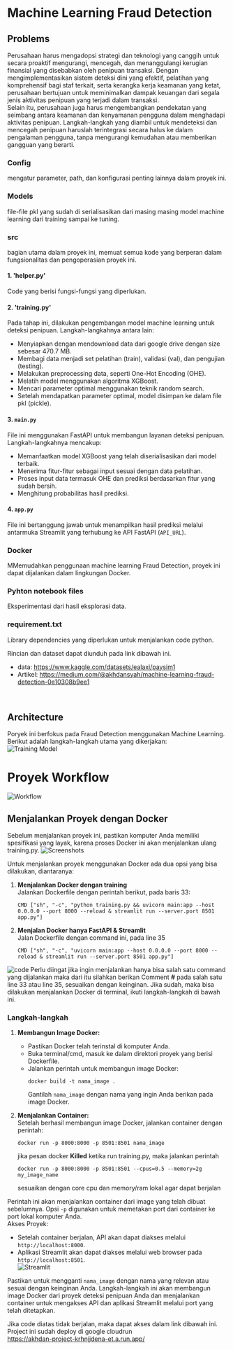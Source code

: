 # Machine Learning Fraud Detection <br>
   
## Problems <br>
Perusahaan harus mengadopsi strategi dan teknologi yang canggih untuk secara proaktif mengurangi, mencegah, dan menanggulangi kerugian finansial yang disebabkan oleh penipuan transaksi. Dengan mengimplementasikan sistem deteksi dini yang efektif, pelatihan yang komprehensif bagi staf terkait, serta kerangka kerja keamanan yang ketat, perusahaan bertujuan untuk meminimalkan dampak keuangan dari segala jenis aktivitas penipuan yang terjadi dalam transaksi. <br>
Selain itu, perusahaan juga harus mengembangkan pendekatan yang seimbang antara keamanan dan kenyamanan pengguna dalam menghadapi aktivitas penipuan. Langkah-langkah yang diambil untuk mendeteksi dan mencegah penipuan haruslah terintegrasi secara halus ke dalam pengalaman pengguna, tanpa mengurangi kemudahan atau memberikan gangguan yang berarti.
<br>
### Config <br>
mengatur parameter, path, dan konfigurasi penting lainnya dalam proyek ini. <br>
   
### Models <br>
file-file pkl yang sudah di serialisasikan dari masing masing model machine learning dari training sampai ke tuning. <br>
   
### src <br>
bagian utama dalam proyek ini, memuat semua kode yang berperan dalam fungsionalitas dan pengoperasian proyek ini.<br>
   
#### 1. 'helper.py' <br>
Code yang berisi fungsi-fungsi yang diperlukan. <br>
   
#### 2. 'training.py' <br>
Pada tahap ini, dilakukan pengembangan model machine learning untuk deteksi penipuan. Langkah-langkahnya antara lain: <br>
- Menyiapkan dengan mendownload data dari google drive dengan size sebesar 470.7 MB. <br>
- Membagi data menjadi set pelatihan (train), validasi (val), dan pengujian (testing). <br>
- Melakukan preprocessing data, seperti One-Hot Encoding (OHE). <br>
- Melatih model menggunakan algoritma XGBoost. <br>
- Mencari parameter optimal menggunakan teknik random search. <br>
- Setelah mendapatkan parameter optimal, model disimpan ke dalam file pkl (pickle). <br>
   
#### 3. `main.py` <br>
File ini menggunakan FastAPI untuk membangun layanan deteksi penipuan. Langkah-langkahnya mencakup: <br>
- Memanfaatkan model XGBoost yang telah diserialisasikan dari model terbaik. <br>
- Menerima fitur-fitur sebagai input sesuai dengan data pelatihan. <br>
- Proses input data termasuk OHE dan prediksi berdasarkan fitur yang sudah bersih. <br>
- Menghitung probabilitas hasil prediksi. <br>
   
#### 4. `app.py` <br>
File ini bertanggung jawab untuk menampilkan hasil prediksi melalui antarmuka Streamlit yang terhubung ke API FastAPI (`API_URL`). <br>
   
### Docker <br>
MMemudahkan penggunaan machine learning Fraud Detection, proyek ini dapat dijalankan dalam lingkungan Docker. <br>
   
### Pyhton notebook files <br>
Eksperimentasi dari hasil eksplorasi data. <br>
   
### requirement.txt <br>
Library dependencies yang diperlukan untuk menjalankan code python. <br>
   
Rincian dan dataset dapat diunduh pada link dibawah ini. <br>
- data: https://www.kaggle.com/datasets/ealaxi/paysim1 <br>
- Artikel: https://medium.com/@akhdansyah/machine-learning-fraud-detection-0e10308b9ee1 <br>
<br>

## Architecture <br>
Poryek ini berfokus pada Fraud Detection menggunakan Machine Learning. Berikut adalah langkah-langkah utama yang dikerjakan: <br>
![Training Model](https://github.com/TeukuAkhdan/Fraud-Detection-API/blob/master/image/training%20model.jpeg?raw=true)

   
# Proyek Workflow <br>
![Workflow](https://github.com/TeukuAkhdan/Fraud-Detection-API/blob/master/image/Diagram%20worklflow.drawio.png?raw=true)
## Menjalankan Proyek dengan Docker <br>
Sebelum menjalankan proyek ini, pastikan komputer Anda memiliki spesifikasi yang layak, karena proses Docker ini akan menjalankan ulang training.py.
![Screenshots](https://github.com/TeukuAkhdan/Fraud-Detection-API/blob/master/image/Screenshot%20usage%20.png?raw=true)

Untuk menjalankan proyek menggunakan Docker ada dua opsi yang bisa dilakukan, diantaranya:
1. **Menjalankan Docker dengan training** <br>
   Jalankan Dockerfile dengan perintah berikut, pada baris 33: <br>
   ```
   CMD ["sh", "-c", "python training.py && uvicorn main:app --host 0.0.0.0 --port 8000 --reload & streamlit run --server.port 8501 app.py"]
   ```
2. **Menjalan Docker hanya FastAPI & Streamlit** <br>
   Jalan Dockerfile dengan command ini, pada line 35 <br>
   ```
   CMD ["sh", "-c", "uvicorn main:app --host 0.0.0.0 --port 8000 --reload & streamlit run --server.port 8501 app.py"]
   ```
![code](https://github.com/TeukuAkhdan/Fraud-Detection-API/blob/master/image/Screenshot%20code.png?raw=true)
Perlu diingat jika ingin menjalankan hanya bisa salah satu command yang dijalankan maka dari itu silahkan berikan Comment **#** pada salah satu line 33 atau line 35, sesuaikan dengan keinginan. Jika sudah, maka bisa dilakukan menjalankan Docker di terminal, ikuti langkah-langkah di bawah ini. <br>
   
### Langkah-langkah <br>
   

1. **Membangun Image Docker:** <br>
   - Pastikan Docker telah terinstal di komputer Anda.
   - Buka terminal/cmd, masuk ke dalam direktori proyek yang berisi Dockerfile.
   - Jalankan perintah untuk membangun image Docker:
     ```
     docker build -t nama_image .
     ```
     Gantilah `nama_image` dengan nama yang ingin Anda berikan pada image Docker. <br>

2. **Menjalankan Container:** <br>
   Setelah berhasil membangun image Docker, jalankan container dengan perintah: <br>
   ```
   docker run -p 8000:8000 -p 8501:8501 nama_image
   ```
   jika pesan docker **Killed** ketika run training.py, maka jalankan perintah <br>
   ```
   docker run -p 8000:8000 -p 8501:8501 --cpus=0.5 --memory=2g my_image_name
   ```
   sesuaikan dengan core cpu dan memory/ram lokal agar dapat berjalan 

Perintah ini akan menjalankan container dari image yang telah dibuat sebelumnya. Opsi `-p` digunakan untuk memetakan port dari container ke port lokal komputer Anda. <br>
Akses Proyek: <br>
- Setelah container berjalan, API akan dapat diakses melalui `http://localhost:8000`. <br>
- Aplikasi Streamlit akan dapat diakses melalui web browser pada `http://localhost:8501`. <br>
![Streamlit](https://github.com/TeukuAkhdan/Fraud-Detection-API/blob/master/image/Fraud_Detection_streamlit_prediction.png?raw=true)
   
Pastikan untuk mengganti `nama_image` dengan nama yang relevan atau sesuai dengan keinginan Anda. Langkah-langkah ini akan membangun image Docker dari proyek deteksi penipuan Anda dan menjalankan container untuk mengakses API dan aplikasi Streamlit melalui port yang telah ditetapkan.

Jika code diatas tidak berjalan, maka dapat akses dalam link dibawah ini. Project ini sudah deploy di google cloudrun <br>
https://akhdan-project-krhnjjdena-et.a.run.app/
